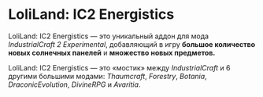 # LoliLand: IC2 Energistics

LoliLand: IC2 Energistics — это уникальный аддон для мода _IndustrialCraft 2 Experimental_, добавляющий в игру **большое количество новых солнечных панелей** и **множество новых предметов.**

LoliLand: IC2 Energistics — это «мостик» между _IndustrialCraft_ и 6 другими большими модами: _Thaumcraft_, _Forestry_, _Botania_, _DraconicEvolution_, _DivineRPG_ и _Avaritia_.
